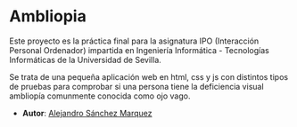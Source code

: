 # Ambliopia
Este proyecto es la práctica final para la asignatura IPO (Interacción Personal Ordenador) impartida en Ingeniería Informática - Tecnologías Informáticas de la Universidad de Sevilla.

Se trata de una pequeña aplicación web en html, css y js con distintos tipos de pruebas para comprobar si una persona tiene la deficiencia visual ambliopía comunmente conocida como ojo vago.

 - **Autor**: [Alejandro Sánchez Marquez](https://github.com/Alesanmar)
